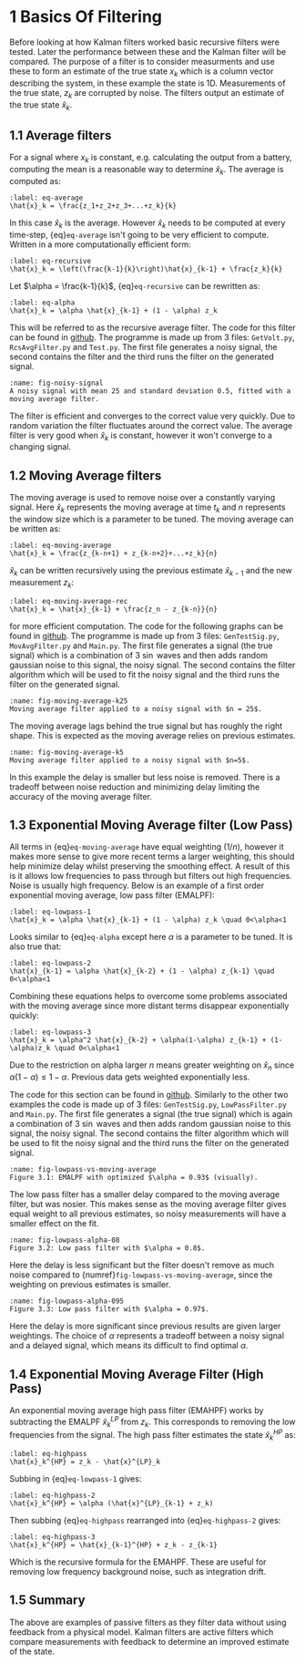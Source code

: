 # 1 Basics Of Filtering
Before looking at how Kalman filters worked basic recursive filters were tested. Later the performance between these and the Kalman filter will be compared. The purpose of a filter is to consider measurments and use these to form an estimate of the true state $x_k$ which is a column vector describing the system, in these example the state is 1D. Measurements of the true state, $z_k$ are corrupted by noise. The filters output an estimate of the true state $\hat{x}_k$.
## 1.1 Average filters

For a signal where $x_k$ is constant, e.g. calculating the output from a battery, computing the mean is a reasonable way to determine $\hat{x}_k$. The average is computed as:

```{math}
:label: eq-average
\hat{x}_k = \frac{z_1+z_2+z_3+...+z_k}{k}
```

In this case $\hat{x}_k$ is the average. However $\hat{x}_k$ needs to be computed at every time-step, {eq}`eq-average` isn't going to be very efficient to compute. Written in a more computationally efficient form:
 
```{math}
:label: eq-recursive
\hat{x}_k = \left(\frac{k-1}{k}\right)\hat{x}_{k-1} + \frac{z_k}{k}
```

Let $\alpha = \frac{k-1}{k}$, {eq}`eq-recursive` can be rewritten as:

```{math}
:label: eq-alpha
\hat{x}_k = \alpha \hat{x}_{k-1} + (1 - \alpha) z_k
```

This will be referred to as the recursive average filter. 
The code for this filter can be found in [github](https://github.com/MalachiHibbins/IMU/tree/main/1AverageFilter). The programme is made up from 3 files: `GetVolt.py`, `RcsAvgFilter.py` and `Test.py`. The first file generates a noisy signal, the second contains the filter and the third runs the filter on the generated signal. 


```{figure} image-8.png
:name: fig-noisy-signal
A noisy signal with mean 25 and standard deviation 0.5, fitted with a moving average filter.
```

The filter is efficient and converges to the correct value very quickly. Due to random variation the filter fluctuates around the correct value. The average filter is very good when $\hat{x}_k$ is constant, however it won't converge to a changing signal.


## 1.2 Moving Average filters

The moving average is used to remove noise over a constantly varying signal. Here $\hat{x}_k$ represents the moving average at time $t_k$ and $n$ represents the window size which is a parameter to be tuned. The moving average can be written as:

```{math}
:label: eq-moving-average
\hat{x}_k = \frac{z_{k-n+1} + z_{k-n+2}+...+z_k}{n}
```

$\hat{x}_k$ can be written recursively using the previous estimate $\hat{x}_{k-1}$ and the new measurement $z_k$: 

```{math}
:label: eq-moving-average-rec
\hat{x}_k = \hat{x}_{k-1} + \frac{z_n - z_{k-n}}{n} 
```

for more efficient computation. The code for the following graphs can be found in [github](https://github.com/MalachiHibbins/IMU/tree/main/2MovingAverageFilter). The programme is made up from 3 files: `GenTestSig.py`, `MovAvgFilter.py` and `Main.py`. The first file generates a signal (the true signal) which is a combination of 3 $\sin$ waves and then adds random gaussian noise to this signal, the noisy signal. The second contains the filter algorithm which will be used to fit the noisy signal and the third runs the filter on the generated signal. 


```{figure} image-9.png
:name: fig-moving-average-k25
Moving average filter applied to a noisy signal with $n = 25$.
```

The moving average lags behind the true signal but has roughly the right shape. This is expected as the moving average relies on previous estimates.

```{figure} image-15.png
:name: fig-moving-average-k5
Moving average filter applied to a noisy signal with $n=5$.
```

In this example the delay is smaller but less noise is removed. There is a tradeoff between noise reduction and minimizing delay limiting the accuracy of the moving average filter. 


## 1.3 Exponential Moving Average filter (Low Pass)

All terms in {eq}`eq-moving-average` have equal weighting ($1/n$), however it makes more sense to give more recent terms a larger weighting, this should help minimize delay whilst preserving the smoothing effect. A result of this is it allows low frequencies to pass through but filters out high frequencies. Noise is usually high frequency. Below is an example of a first order exponential moving average, low pass filter (EMALPF):

```{math}
:label: eq-lowpass-1
\hat{x}_k = \alpha \hat{x}_{k-1} + (1 - \alpha) z_k \quad 0<\alpha<1
```

Looks similar to {eq}`eq-alpha` except here $\alpha$ is a parameter to be tuned. It is also true that:

```{math}
:label: eq-lowpass-2
\hat{x}_{k-1} = \alpha \hat{x}_{k-2} + (1 - \alpha) z_{k-1} \quad 0<\alpha<1
```

Combining these equations helps to overcome some problems associated with the moving average since more distant terms disappear exponentially quickly:

```{math}
:label: eq-lowpass-3
\hat{x}_k = \alpha^2 \hat{x}_{k-2} + \alpha(1-\alpha) z_{k-1} + (1-\alpha)z_k \quad 0<\alpha<1
```

Due to the restriction on alpha larger $n$ means greater weighting on $\hat{x}_n$ since $\alpha(1-\alpha)\leq 1-\alpha$. Previous data gets weighted exponentially less. 

The code for this section can be found in [github](https://github.com/MalachiHibbins/IMU/tree/main/2MovingAverageFilter). Similarly to the other two examples the code is made up of 3 files: `GenTestSig.py`, `LowPassFilter.py` and `Main.py`. The first file generates a signal (the true signal) which is again a combination of 3 $\sin$ waves and then adds random gaussian noise to this signal, the noisy signal. The second contains the filter algorithm which will be used to fit the noisy signal and the third runs the filter on the generated signal. 

```{figure} image-10.png
:name: fig-lowpass-vs-moving-average
Figure 3.1: EMALPF with optimized $\alpha = 0.93$ (visually).
```
The low pass filter has a smaller delay compared to the moving average filter, but was nosier. This makes sense as the moving average filter gives equal weight to all previous estimates, so noisy measurements will have a smaller effect on the fit.

```{figure} image-13.png
:name: fig-lowpass-alpha-08
Figure 3.2: Low pass filter with $\alpha = 0.8$.
```
Here the delay is less significant but the filter doesn't remove as much noise compared to {numref}`fig-lowpass-vs-moving-average`, since the weighting on previous estimates is smaller.

```{figure} image-14.png
:name: fig-lowpass-alpha-095
Figure 3.3: Low pass filter with $\alpha = 0.97$.
```
Here the delay is more significant since previous results are given larger weightings. The choice of $\alpha$ represents a tradeoff between a noisy signal and a delayed signal, which means its difficult to find optimal $\alpha$.

## 1.4 Exponential Moving Average Filter (High Pass)
An exponential moving average high pass filter (EMAHPF) works by subtracting the EMALPF $\hat{x}^{LP}_k$ from $z_k$. This corresponds to removing the low frequencies from the signal. The high pass filter estimates the state $\hat{x}^{HP}_k$ as:

```{math}
:label: eq-highpass
\hat{x}_k^{HP} = z_k - \hat{x}^{LP}_k 
```

Subbing in {eq}`eq-lowpass-1` gives:

```{math}
:label: eq-highpass-2
\hat{x}_k^{HP} = \alpha (\hat{x}^{LP}_{k-1} + z_k)
```

Then subbing {eq}`eq-highpass` rearranged into {eq}`eq-highpass-2` gives:

```{math}
:label: eq-highpass-3
\hat{x}_k^{HP} = \hat{x}_{k-1}^{HP} + z_k - z_{k-1}
```

Which is the recursive formula for the EMAHPF. These are useful for removing low frequency background noise, such as integration drift.

## 1.5 Summary
The above are examples of passive filters as they filter data without using feedback from a physical model. Kalman filters are active filters which compare measurements with feedback to determine an improved estimate of the state.